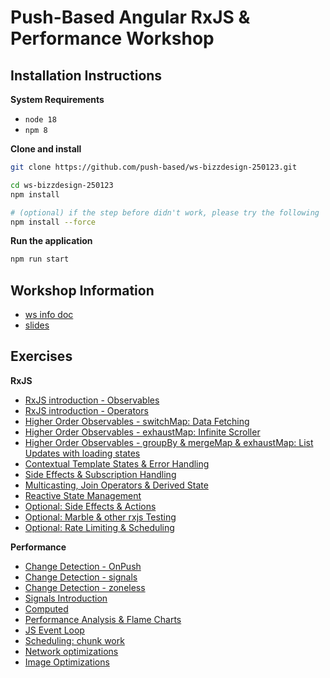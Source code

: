 # Push-Based Angular RxJS & Performance Workshop

## Installation Instructions

**System Requirements**

* `node 18`
* `npm 8`

**Clone and install**

```bash
git clone https://github.com/push-based/ws-bizzdesign-250123.git

cd ws-bizzdesign-250123
npm install

# (optional) if the step before didn't work, please try the following
npm install --force
```

**Run the application**

```bash
npm run start
```

## Workshop Information

* [ws info doc](https://docs.google.com/document/d/16I-oxD_eGz9r3OdUYBLdyHGg5P-aJAoL3G9Stm5ve6U/edit?usp=drive_link)
* [slides](https://drive.google.com/drive/u/1/folders/1NL1cp71oONbrYCRGffXodEnU46QlDobv)

## Exercises

**RxJS**

* [RxJS introduction - Observables](./exercises/rxjs/rxjs-intro-observable.md)
* [RxJS introduction - Operators](./exercises/rxjs/rxjs-intro-operators.md)
* [Higher Order Observables - switchMap: Data Fetching](./exercises/rxjs/data-fetching-switchMap.md)
* [Higher Order Observables - exhaustMap: Infinite Scroller](./exercises/rxjs/infinite-scroller-exhaustmap.md)
* [Higher Order Observables - groupBy & mergeMap & exhaustMap: List Updates with loading states](./exercises/rxjs/list-updates-with-mergemap-groupBy.md)
* [Contextual Template States & Error Handling](./exercises/rxjs/contextual-template-states-error-handling.md)
* [Side Effects & Subscription Handling](./exercises/rxjs/side-effects-subscription-handling.md)
* [Multicasting, Join Operators & Derived State](./exercises/rxjs/derived-state-multicasting.md)
* [Reactive State Management](./exercises/rxjs/local-state-with-rx-state.md)
* [Optional: Side Effects & Actions](./exercises/rxjs/side-effects-actions.md)
* [Optional: Marble & other rxjs Testing](exercises/rxjs/marble-testing.md)
* [Optional: Rate Limiting & Scheduling](./exercises/rxjs/rate-limiting.md)

**Performance**

* [Change Detection - OnPush](./exercises/performance/change-detection%20-%20OnPush.md)
* [Change Detection - signals](./exercises/performance/change-detection%20-%20signals.md)
* [Change Detection - zoneless](./exercises/performance/change-detection%20-%20zoneless.md)
* [Signals Introduction](exercises/performance/signal-introduction.md)
* [Computed](exercises/performance/computed.md)
* [Performance Analysis & Flame Charts](./exercises/performance/performance-tab-flame-charts.md)
* [JS Event Loop](./exercises/performance/event-loop.md)
* [Scheduling: chunk work](./exercises/performance/scheduling-chunk-work.md)
* [Network optimizations](./exercises/performance/network-optimizations.md)
* [Image Optimizations](./exercises/performance/ng-optimized-images.md)


